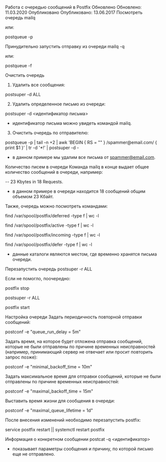 Работа с очередью сообщений в Postfix
Обновлено Обновлено: 11.03.2020 Опубликовано Опубликовано: 13.06.2017
Посмотреть очередь
mailq

или:

postqueue -p

Принудительно запустить отправку из очереди
mailq -q

или: 

postqueue -f

Очистить очередь
1. Удалить все сообщения:

postsuper -d ALL

2. Удалить определенное письмо из очереди:

postsuper -d <идентификатор письма>

* идентификатор письма можно увидеть командой mailq.

3. Очистить очередь по отправителю:

postqueue -p | tail -n +2 | awk 'BEGIN { RS = "" } /spammer@email\.com/ { print $1 }' | tr -d '*!' | postsuper -d -

* в данном примере мы удалим все письма от spammer@email.com.

Количество писем в очереди
Команда mailq в конце выдает общее количество сообщений в очереди, например:

-- 23 Kbytes in 18 Requests.

* в данном примере в очереди находится 18 сообщений общим объемом 23 Кбайт.

Также, очередь можно посмотреть командами:

find /var/spool/postfix/deferred -type f | wc -l

find /var/spool/postfix/active -type f | wc -l

find /var/spool/postfix/incoming -type f | wc -l

find /var/spool/postfix/defer -type f | wc -l

* данные каталоги являются местом, где временно хранятся письма очереди.

Перезапустить очередь
postsuper -r ALL

Если не помогло, поочередно:

postfix stop

postsuper -r ALL

postfix start

Настройка очереди
Задать периодичность повторной отправки сообщений:

postconf -e "queue_run_delay = 5m"

Задать время, на которое будет отложена отправка сообщений, которые не были отправлены по причине временных неисправностей (например, принимающий сервер не отвечает или просит повторить запрос позже):

postconf -e "minimal_backoff_time = 10m"

Задать максимальное время для отправки сообщений, которые не были отправлены по причине временных неисправностей:

postconf -e "maximal_backoff_time = 15m"

Выставить время жизни для сообщения в очереди:

postconf -e "maximal_queue_lifetime = 1d"

После внесения изменений необходимо перезапустить postfix:

service postfix restart || systemctl restart postfix

Информация о конкретном сообщении
postcat -q <идентификатор>

* показывает параметры сообщения и причину, по которой письмо еще не отправлено. 
